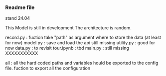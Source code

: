 ### Readme file 


stand 24.04

This Model is still in development 
The architecture is random.

record.py : fuction take "path" as argument where to store the data (at least for now)
model.py : save and load the api still missing 
utility.py : good for now
data.py : to revisit 
tour.ipynb : tbd
main.py : still missing XXXXXXXXXXX

all : all the hard coded paths and variables hould be exported to the config file.
     fuction to export all the configuration
